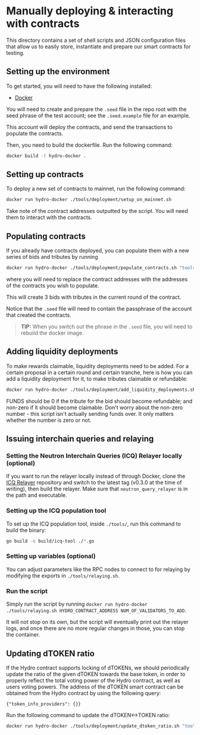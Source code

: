 # Manually deploying & interacting with contracts

This directory contains a set of shell scripts and JSON configuration files that allow us to easily store, instantiate and prepare our smart contracts for testing.

## Setting up the environment

To get started, you will need to have the following installed:
* [Docker](https://docs.docker.com/get-docker/)

You will need to create and prepare the `.seed` file in the repo root with the seed phrase of the test account; see the `.seed.example` file for an example.

This account will deploy the contracts, and send the transactions to populate the contracts.

Then, you need to build the dockerfile. Run the following command:

```bash
docker build -t hydro-docker .
```

## Setting up contracts

To deploy a new set of contracts to mainnet, run the following command:

```bash
docker run hydro-docker ./tools/deployment/setup_on_mainnet.sh
```

Take note of the contract addresses outputted by the script. You will need them to interact with the contracts.

## Populating contracts

If you already have contracts deployed, you can populate them with a new series of bids and tributes by running

```bash
docker run hydro-docker ./tools/deployment/populate_contracts.sh "tools/deployment/config_mainnet.json" $HYDRO_CONTRACT_ADDRESS $TRIBUTE_CONTRACT_ADDRESS
```
where you will need to replace the contract addresses with the addresses of the contracts you wish to populate.

This will create 3 bids with tributes in the current round of the contract.

Notice that the `.seed` file will need to contain the passphrase of the account that created the contracts.
> **TIP:** When you switch out the phrase in the `.seed` file, you will need to rebuild the docker image.

## Adding liquidity deployments

To make rewards claimable, liquidity deployments need to be added.
For a certain proposal in a certain round and certain tranche, here is how you can add a liquidity deployment for it, to make tributes claimable or refundable:

```bash
docker run hydro-docker ./tools/deployment/add_liquidity_deployments.sh "./tools/deployment/config_mainnet.json" $HYDRO_CONTRACT_ADDRESS $ROUND_ID $TRANCHE_ID $PROPOSAL_ID $FUNDS
```
FUNDS should be 0 if the tribute for the bid should become refundable; and non-zero if it should become claimable.
Don't worry about the non-zero number - this script isn't actually sending funds over. It only matters whether the number is zero or not.

## Issuing interchain queries and relaying

### Setting the Neutron Interchain Queries (ICQ) Relayer locally (optional)

If you want to run the relayer locally instead of through Docker, clone the [ICQ Relayer](https://github.com/neutron-org/neutron-query-relayer) repository and switch to the latest tag (v0.3.0 at the time of writing), then build the relayer.
Make sure that `neutron_query_relayer` is in the path and executable. 

### Setting up the ICQ population tool

To set up the ICQ population tool, inside `./tools/`, run this command to build the binary:

```bash
go build -o build/icq-tool ./*.go
```

### Setting up variables (optional)

You can adjust parameters like the RPC nodes to connect to for relaying by modifying the exports in `./tools/relaying.sh`.

### Run the script

Simply run the script by running `docker run hydro-docker ./tools/relaying.sh HYDRO_CONTRACT_ADDRESS NUM_OF_VALIDATORS_TO_ADD`.

It will not stop on its own, but the script will eventually print out the relayer logs, and once there are no more regular changes in those, you can stop the container.

## Updating dTOKEN ratio

If the Hydro contract supports locking of dTOKENs, we should periodically update the ratio of the given dTOKEN towards the base token, in order to properly reflect the total voting power of the Hydro contract, as well as users voting powers. The address of the dTOKEN smart contract can be obtained from the Hydro contract by using the following query:

`{"token_info_providers": {}}`

Run the following command to update the dTOKEN<->TOKEN ratio:

```bash
docker run hydro-docker ./tools/deployment/update_dtoken_ratio.sh "tools/deployment/config_mainnet.json" $DTOKEN_INFO_PROVIDER_CONTRACT_ADDRESS
```